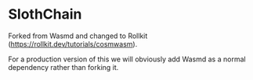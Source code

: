 # SlothChain

Forked from Wasmd and changed to Rollkit (https://rollkit.dev/tutorials/cosmwasm).

For a production version of this we will obviously add Wasmd as a normal dependency rather than forking it.